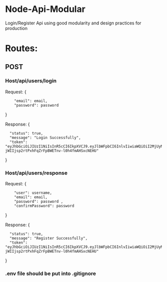 # Node-Api-Modular
Login/Register Api using good modularity and design practices for production

# Routes:
## POST
 
### Host/api/users/login

Request: { 
        
        "email": email, 
        "password": password 

}

Response: {

      "status": true,
      "message": "Login Successfully",
      "token": "eyJhbGciOiJIUzI1NiIsInR5cCI6IkpXVCJ9.eyJlbWFpbCI6InlvIiwiaWQiOiI2MjUyMmY4NmZjM2E2MjQ2ZTBkNWM2OTgiLCJleHBpcmF0aW9uIjoxNjUwMTU5MTUwLCJpYXQiOjE2NDk1NTQzNTAsImV4cCI6MTY1MDE1OTE1MH0.Z-jWIIjsp2rtPxhFqZrFpBWETnv-l0h4fmAHSxcNEHU"

}

### Host/api/users/response

Request: { 
        
        "user": username,
        "email": email, 
        "password": password ,
        "confirmPassword": password

}

Response: {

      "status": true,
      "message": "Register Successfully",
      "token": "eyJhbGciOiJIUzI1NiIsInR5cCI6IkpXVCJ9.eyJlbWFpbCI6InlvIiwiaWQiOiI2MjUyMmY4NmZjM2E2MjQ2ZTBkNWM2OTgiLCJleHBpcmF0aW9uIjoxNjUwMTU5MTUwLCJpYXQiOjE2NDk1NTQzNTAsImV4cCI6MTY1MDE1OTE1MH0.Z-jWIIjsp2rtPxhFqZrFpBWETnv-l0h4fmAHSxcNEHU"

}

### .env file should be put into .gitignore
 

